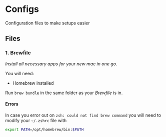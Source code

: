 # Configs

Configuration files to make setups easier

## Files

### 1. Brewfile

*Install all necessary apps for your new mac in one go.*

You will need:

* Homebrew installed

Run `brew bundle` in the same folder as your *Brewfile* is in.

#### Errors

In case you error out on `zsh: could not find brew command` you will need to
modify your `~/.zshrc` file with

```bash
export PATH=/opt/homebrew/bin:$PATH
```
